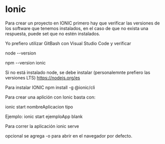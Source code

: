 # Ionic
Para crear un proyecto en IONIC primero hay que verificar las versiones de los software que tenemos instalados, en el caso de que no exista una respuesta, puede set que no estén instalados.

Yo prefiero utilizar GitBash con Visual Studio Code y verificar

node --version

npm --version
ionic

Si no está instalado node, se debe instalar (personalemnte prefiero las versiones LTS)
https://nodejs.org/es

Para instalar IONIC
npm install -g @ionic/cli

Para crear una aplición con Ionic basta con:

ionic start nombreAplicacion tipo

Ejemplo:
ionic start ejemploApp blank

Para correr la aplicación
ionic serve

opcional se agrega -o para abrir en el navegador por defecto.

